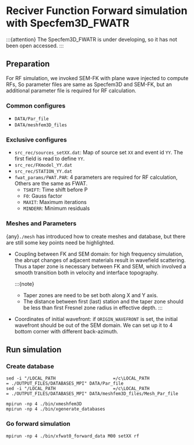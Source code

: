 # Reciver Function Forward simulation with Specfem3D_FWATR

:::{attention}
The Specfem3D_FWATR is under developing, so it has not been open accessed.
:::

## Preparation

For RF simulation, we invoked SEM-FK with plane wave injected to compute RFs, So parameter files are same as Specfem3D and SEM-FK, but an additional parameter file is required for RF calculation. 

### Common configures
- `DATA/Par_file`
- `DATA/meshfem3D_files`

### Exclusive configures
- `src_rec/sources_setXX.dat`: Map of source set `XX` and event id `YY`. The first field is read to define `YY`.
- `src_rec/FKmodel_YY.dat`
- `src_rec/STATION_YY.dat`
- `fwat_params/FWAT.PAR`: 4 parameters are required for RF calculation, Others are the same as FWAT.
    - `TSHIFT`: Time shift before P
    - `F0`: Gauss factor
    - `MAXIT`: Maximum iterations
    - `MINDERR`: Minimum residuals 

### Meshes and Parameters

{any}`./mesh` has introduced how to create meshes and database, but there are still some key points need be highlighted.

- Coupling between FK and SEM domain: for high frequency simulation, the abrupt changes of adjacent materials result in wavefield scattering. Thus a taper zone is necessary between FK and SEM, which involved a smooth transition both in velocity and interface topography.

    :::{note}
    - Taper zones are need to be set both along X and Y axis. 
    - The distance between first (last) station and the taper zone should be less than first Fresnel zone radius in effective depth.
    :::

- Coordinates of initial wavefront: if `ORIGIN_WAVEFRONT` is set, the initial wavefront should be out of the SEM domain. We can set up it to 4 bottom corner with different back-azimuth.


## Run simulation

### Create database

```
sed -i "/LOCAL_PATH                      =/c\LOCAL_PATH                      = ./OUTPUT_FILES/DATABASES_MPI" DATA/Par_file
sed -i "/LOCAL_PATH                      =/c\LOCAL_PATH                      = ./OUTPUT_FILES/DATABASES_MPI" DATA/meshfem3D_files/Mesh_Par_file

mpirun -np 4 ./bin/xmeshfem3D
mpirun -np 4 ./bin/xgenerate_databases
```

### Go forward simulation
```
mpirun -np 4 ./bin/xfwat0_forward_data M00 setXX rf
```